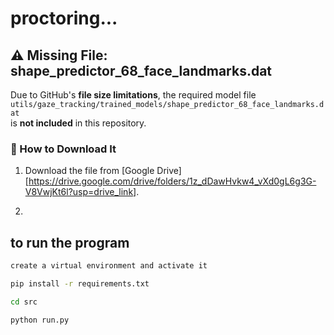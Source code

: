 # proctoring...
## ⚠️ Missing File: shape_predictor_68_face_landmarks.dat  

Due to GitHub's **file size limitations**, the required model file  
`utils/gaze_tracking/trained_models/shape_predictor_68_face_landmarks.dat`  
is **not included** in this repository.  

### 🔽 How to Download It  
1. Download the file from [Google Drive][https://drive.google.com/drive/folders/1z_dDawHvkw4_vXd0gL6g3G-V8VwjKt6l?usp=drive_link].

3. 
## to run the program
```bash
create a virtual environment and activate it
```
```bash
pip install -r requirements.txt
```
```bash
cd src
```
```bash
python run.py
```


